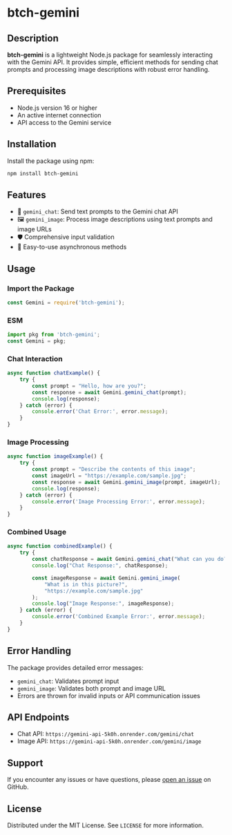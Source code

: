 # btch-gemini

## Description

**btch-gemini** is a lightweight Node.js package for seamlessly interacting with the Gemini API. It provides simple, efficient methods for sending chat prompts and processing image descriptions with robust error handling.

## Prerequisites

- Node.js version 16 or higher
- An active internet connection
- API access to the Gemini service

## Installation

Install the package using npm:

```bash
npm install btch-gemini
```

## Features

- 🤖 `gemini_chat`: Send text prompts to the Gemini chat API
- 🖼️ `gemini_image`: Process image descriptions using text prompts and image URLs
- 🛡️ Comprehensive input validation
- 🚀 Easy-to-use asynchronous methods

## Usage

### Import the Package

```javascript
const Gemini = require('btch-gemini');
```
### ESM
```javascript
import pkg from 'btch-gemini';
const Gemini = pkg;
```

### Chat Interaction

```javascript
async function chatExample() {
    try {
        const prompt = "Hello, how are you?";
        const response = await Gemini.gemini_chat(prompt);
        console.log(response);
    } catch (error) {
        console.error('Chat Error:', error.message);
    }
}
```

### Image Processing

```javascript
async function imageExample() {
    try {
        const prompt = "Describe the contents of this image";
        const imageUrl = "https://example.com/sample.jpg";
        const response = await Gemini.gemini_image(prompt, imageUrl);
        console.log(response);
    } catch (error) {
        console.error('Image Processing Error:', error.message);
    }
}
```

### Combined Usage

```javascript
async function combinedExample() {
    try {
        const chatResponse = await Gemini.gemini_chat("What can you do?");
        console.log("Chat Response:", chatResponse);

        const imageResponse = await Gemini.gemini_image(
            "What is in this picture?", 
            "https://example.com/sample.jpg"
        );
        console.log("Image Response:", imageResponse);
    } catch (error) {
        console.error('Combined Example Error:', error.message);
    }
}
```

## Error Handling

The package provides detailed error messages:

- `gemini_chat`: Validates prompt input
- `gemini_image`: Validates both prompt and image URL
- Errors are thrown for invalid inputs or API communication issues

## API Endpoints

- Chat API: `https://gemini-api-5k0h.onrender.com/gemini/chat`
- Image API: `https://gemini-api-5k0h.onrender.com/gemini/image`


## Support

If you encounter any issues or have questions, please [open an issue](https://github.com/hostinger-bot/btch-gemini/issues) on GitHub.

## License

Distributed under the MIT License. See `LICENSE` for more information.
